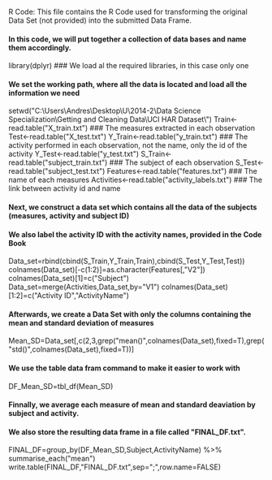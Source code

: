 R Code: This file contains the R Code used for transforming the original Data Set (not provided) into the submitted Data Frame.

#### In this code, we will put together a collection of data bases and name them accordingly.
library(dplyr) ### We load al the required libraries, in this case only one

#### We set the working path, where all the data is located and load all the information we need
setwd("C:\\Users\\Andres\\Desktop\\U\\2014-2\\Data Science Specialization\\Getting and Cleaning Data\\UCI HAR Dataset\\")
Train<-read.table("X_train.txt") ### The measures extracted in each observation
Test<-read.table("X_test.txt")
Y_Train<-read.table("y_train.txt") ### The activity performed in each observation, not the name, only the id of the activity
Y_Test<-read.table("y_test.txt")
S_Train<-read.table("subject_train.txt") ### The subject of each observation
S_Test<-read.table("subject_test.txt")
Features<-read.table("features.txt") ### The name of each measures
Activities<-read.table("activity_labels.txt") ### The link between activity id and name


#### Next, we construct a data set which contains all the data of the subjects (measures, activity and subject ID)
#### We also label the activity ID with the activity names, provided in the Code Book
Data_set=rbind(cbind(S_Train,Y_Train,Train),cbind(S_Test,Y_Test,Test))
colnames(Data_set)[-c(1:2)]=as.character(Features[,"V2"])
colnames(Data_set)[1]=c("Subject")
Data_set=merge(Activities,Data_set,by="V1")
colnames(Data_set)[1:2]=c("Activity ID","ActivityName")

#### Afterwards, we create a Data Set with only the columns containing the mean and standard deviation of measures
Mean_SD=Data_set[,c(2,3,grep("mean()",colnames(Data_set),fixed=T),grep("std()",colnames(Data_set),fixed=T))]

#### We use the table data fram command to make it easier to work with
DF_Mean_SD=tbl_df(Mean_SD)

#### Finnally, we average each measure of mean and standard deaviation by subject and activity.
#### We also store the resulting data frame in a file called "FINAL_DF.txt".
FINAL_DF=group_by(DF_Mean_SD,Subject,ActivityName) %>% summarise_each("mean")
write.table(FINAL_DF,"FINAL_DF.txt",sep=";",row.name=FALSE)
